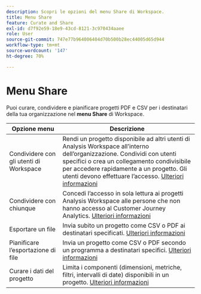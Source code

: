 ```yaml
---
description: Scopri le opzioni del menu Share di Workspace.
title: Menu Share
feature: Curate and Share
exl-id: d7f92e59-18e9-43cd-8121-3c970434aaee
role: User
source-git-commit: 747e77b964006404d70b500b28ec44005d65d944
workflow-type: tm+mt
source-wordcount: '147'
ht-degree: 70%

---
```


# Menu Share

Puoi curare, condividere e pianificare progetti PDF e CSV per i destinatari della tua organizzazione nel **menu Share** di Workspace.

| Opzione menu | Descrizione |
|---|---|
| Condividere con gli utenti di Workspace | Rendi un progetto disponibile ad altri utenti di Analysis Workspace all’interno dell’organizzazione. Condividi con utenti specifici o crea un collegamento condivisibile per accedere rapidamente a un progetto. Gli utenti devono effettuare l’accesso. [Ulteriori informazioni](/help/analysis-workspace/curate-share/share-projects.md) |
| Condividere con chiunque | Concedi l’accesso in sola lettura ai progetti Analysis Workspace alle persone che non hanno accesso al Customer Journey Analytics. [Ulteriori informazioni](/help/analysis-workspace/curate-share/share-projects.md) |
| Esportare un file | Invia subito un progetto come CSV o PDF ai destinatari specificati. [Ulteriori informazioni](/help/analysis-workspace/export/t-schedule-report.md) |
| Pianificare l’esportazione di file | Invia un progetto come CSV o PDF secondo un programma a destinatari specifici. [Ulteriori informazioni](/help/analysis-workspace/export/t-schedule-report.md) |
| Curare i dati del progetto | Limita i componenti (dimensioni, metriche, filtri, intervalli di date) disponibili in un progetto. [Ulteriori informazioni](/help/analysis-workspace/curate-share/curate.md) |
